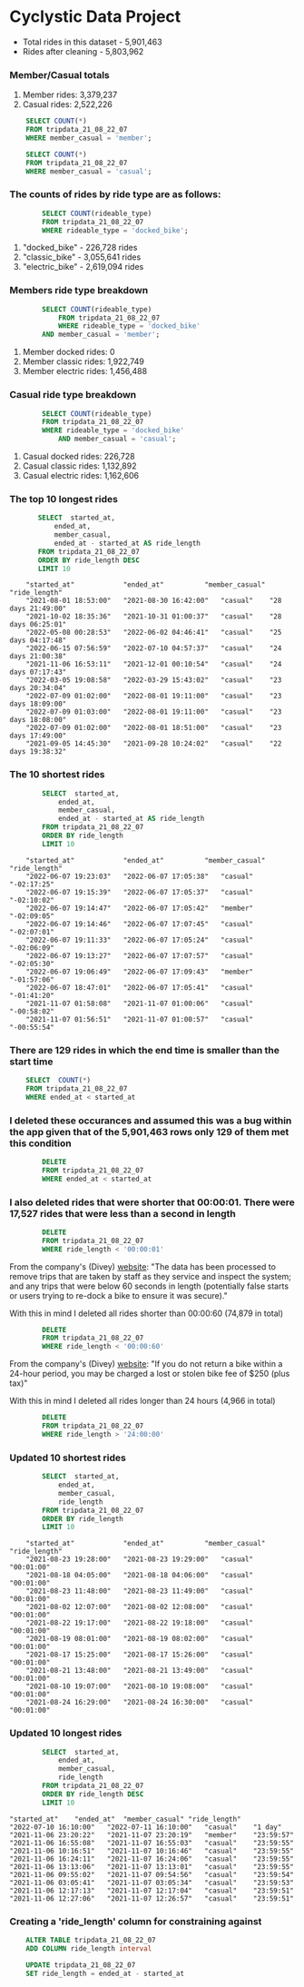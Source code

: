 # Cyclystic Data Project


+ Total rides in this dataset - 5,901,463
+ Rides after cleaning - 5,803,962

### Member/Casual totals
   1. Member rides: 3,379,237
   2. Casual rides: 2,522,226

```sql
    SELECT COUNT(*)
    FROM tripdata_21_08_22_07
    WHERE member_casual = 'member';

    SELECT COUNT(*)
    FROM tripdata_21_08_22_07
    WHERE member_casual = 'casual';
```

### The counts of rides by ride type are as follows:
```sql
        SELECT COUNT(rideable_type)
        FROM tripdata_21_08_22_07
        WHERE rideable_type = 'docked_bike';
```
 1. "docked_bike" - 226,728 rides
 2. "classic_bike" - 3,055,641 rides
 3. "electric_bike" - 2,619,094 rides




### Members ride type breakdown
```sql
        SELECT COUNT(rideable_type)
            FROM tripdata_21_08_22_07
            WHERE rideable_type = 'docked_bike'
        AND member_casual = 'member';
```
 1. Member docked rides: 0
 2. Member classic rides: 1,922,749
 3. Member electric rides: 1,456,488

    
### Casual ride type breakdown
```sql
        SELECT COUNT(rideable_type)
        FROM tripdata_21_08_22_07
        WHERE rideable_type = 'docked_bike'
            AND member_casual = 'casual';
```
 1. Casual docked rides: 226,728
 2. Casual classic rides: 1,132,892
 3. Casual electric rides: 1,162,606

   

### The top 10 longest rides
 ```sql
        SELECT 	started_at,
            ended_at,
            member_casual,
            ended_at - started_at AS ride_length
        FROM tripdata_21_08_22_07
        ORDER BY ride_length DESC
        LIMIT 10
```
```
    "started_at"	        "ended_at"	        "member_casual"	"ride_length"
    "2021-08-01 18:53:00"	"2021-08-30 16:42:00"	"casual"	"28 days 21:49:00"
    "2021-10-02 18:35:36"	"2021-10-31 01:00:37"	"casual"	"28 days 06:25:01"
    "2022-05-08 00:28:53"	"2022-06-02 04:46:41"	"casual"	"25 days 04:17:48"
    "2022-06-15 07:56:59"	"2022-07-10 04:57:37"	"casual"	"24 days 21:00:38"
    "2021-11-06 16:53:11"	"2021-12-01 00:10:54"	"casual"	"24 days 07:17:43"
    "2022-03-05 19:08:58"	"2022-03-29 15:43:02"	"casual"	"23 days 20:34:04"
    "2022-07-09 01:02:00"	"2022-08-01 19:11:00"	"casual"	"23 days 18:09:00"
    "2022-07-09 01:03:00"	"2022-08-01 19:11:00"	"casual"	"23 days 18:08:00"
    "2022-07-09 01:02:00"	"2022-08-01 18:51:00"	"casual"	"23 days 17:49:00"
    "2021-09-05 14:45:30"	"2021-09-28 10:24:02"	"casual"	"22 days 19:38:32"
```
   

### The 10 shortest rides
```sql
        SELECT 	started_at,
            ended_at,
            member_casual,
            ended_at - started_at AS ride_length
        FROM tripdata_21_08_22_07
        ORDER BY ride_length
        LIMIT 10
```
```
    "started_at"	        "ended_at"	        "member_casual"	"ride_length"
    "2022-06-07 19:23:03"	"2022-06-07 17:05:38"	"casual"	"-02:17:25"
    "2022-06-07 19:15:39"	"2022-06-07 17:05:37"	"casual"	"-02:10:02"
    "2022-06-07 19:14:47"	"2022-06-07 17:05:42"	"member"	"-02:09:05"
    "2022-06-07 19:14:46"	"2022-06-07 17:07:45"	"casual"	"-02:07:01"
    "2022-06-07 19:11:33"	"2022-06-07 17:05:24"	"casual"	"-02:06:09"
    "2022-06-07 19:13:27"	"2022-06-07 17:07:57"	"casual"	"-02:05:30"
    "2022-06-07 19:06:49"	"2022-06-07 17:09:43"	"member"	"-01:57:06"
    "2022-06-07 18:47:01"	"2022-06-07 17:05:41"	"casual"	"-01:41:20"
    "2021-11-07 01:58:08"	"2021-11-07 01:00:06"	"casual"	"-00:58:02"
    "2021-11-07 01:56:51"	"2021-11-07 01:00:57"	"casual"	"-00:55:54"
```

### There are 129 rides in which the end time is smaller than the start time
```sql
    SELECT 	COUNT(*)
    FROM tripdata_21_08_22_07
	WHERE ended_at < started_at
```
### I deleted these occurances and assumed this was a bug within the app given that of the 5,901,463 rows only 129 of them met this condition
```sql
        DELETE
        FROM tripdata_21_08_22_07
	    WHERE ended_at < started_at
```
### I also deleted rides that were shorter that 00:00:01. There were 17,527 rides that were less than a second in length
```sql
        DELETE
        FROM tripdata_21_08_22_07
	    WHERE ride_length < '00:00:01'
```
From the company's (Divey) [website](https://divvybikes.com/system-data): "The data has been processed to remove trips that are taken by staff as they service and inspect the system; and any trips that were below 60 seconds in length (potentially false starts or users trying to re-dock a bike to ensure it was secure)." 

With this in mind I deleted all rides shorter than 00:00:60 (74,879 in total)
```sql        
        DELETE
        FROM tripdata_21_08_22_07
        WHERE ride_length < '00:00:60'
```
From the company's (Divey) [website](https://help.divvybikes.com/hc/en-us/articles/360033484791-What-if-I-keep-a-bike-out-too-long-): "If you do not return a bike within a 24-hour period, you may be charged a lost or stolen bike fee of $250 (plus tax)" 

With this in mind I deleted all rides longer than 24 hours (4,966 in total)
```sql        
        DELETE
        FROM tripdata_21_08_22_07
        WHERE ride_length > '24:00:00'
```
### Updated 10 shortest rides
```sql
        SELECT 	started_at,
            ended_at,
            member_casual,
            ride_length
        FROM tripdata_21_08_22_07
        ORDER BY ride_length
        LIMIT 10
```

```
    "started_at"	        "ended_at"	        "member_casual"	"ride_length"
    "2021-08-23 19:28:00"	"2021-08-23 19:29:00"	"casual"	"00:01:00"
    "2021-08-18 04:05:00"	"2021-08-18 04:06:00"	"casual"	"00:01:00"
    "2021-08-23 11:48:00"	"2021-08-23 11:49:00"	"casual"	"00:01:00"
    "2021-08-02 12:07:00"	"2021-08-02 12:08:00"	"casual"	"00:01:00"
    "2021-08-22 19:17:00"	"2021-08-22 19:18:00"	"casual"	"00:01:00"
    "2021-08-19 08:01:00"	"2021-08-19 08:02:00"	"casual"	"00:01:00"
    "2021-08-17 15:25:00"	"2021-08-17 15:26:00"	"casual"	"00:01:00"
    "2021-08-21 13:48:00"	"2021-08-21 13:49:00"	"casual"	"00:01:00"
    "2021-08-10 19:07:00"	"2021-08-10 19:08:00"	"casual"	"00:01:00"
    "2021-08-24 16:29:00"	"2021-08-24 16:30:00"	"casual"	"00:01:00"
```

### Updated 10 longest rides
```sql
        SELECT 	started_at,
            ended_at,
            member_casual,
            ride_length
        FROM tripdata_21_08_22_07
        ORDER BY ride_length DESC
        LIMIT 10

```

```    
"started_at"	"ended_at"	"member_casual"	"ride_length"
"2022-07-10 16:10:00"	"2022-07-11 16:10:00"	"casual"	"1 day"
"2021-11-06 23:20:22"	"2021-11-07 23:20:19"	"member"	"23:59:57"
"2021-11-06 16:55:08"	"2021-11-07 16:55:03"	"casual"	"23:59:55"
"2021-11-06 10:16:51"	"2021-11-07 10:16:46"	"casual"	"23:59:55"
"2021-11-06 16:24:11"	"2021-11-07 16:24:06"	"casual"	"23:59:55"
"2021-11-06 13:13:06"	"2021-11-07 13:13:01"	"casual"	"23:59:55"
"2021-11-06 09:55:02"	"2021-11-07 09:54:56"	"casual"	"23:59:54"
"2021-11-06 03:05:41"	"2021-11-07 03:05:34"	"casual"	"23:59:53"
"2021-11-06 12:17:13"	"2021-11-07 12:17:04"	"casual"	"23:59:51"
"2021-11-06 12:27:06"	"2021-11-07 12:26:57"	"casual"	"23:59:51"
```    
### Creating a 'ride_length' column for constraining against
```sql   
    ALTER TABLE tripdata_21_08_22_07
    ADD COLUMN ride_length interval

    UPDATE tripdata_21_08_22_07
    SET ride_length = ended_at - started_at
```


